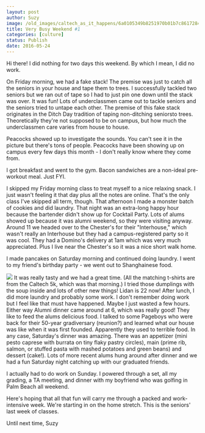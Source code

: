 ```yaml
---
layout: post
author: Suzy
image: /old_images/caltech_as_it_happens/6a0105349b8251970b01b7c8617284970b.jpg
title: Very Busy Weekend #1 
categories: [culture]
status: Publish
date: 2016-05-24
---
```


Hi there!
I did nothing for two days this weekend. By which I mean, I did no work.

On Friday morning, we had a fake stack! The premise was just to catch all the seniors in your house and tape them to trees. I successfully tackled two seniors but we ran out of tape so I had to just pin one down until the stack was over. It was fun! Lots of underclassmen came out to tackle seniors and the seniors tried to untape each other. The premise of this fake stack originates in the Ditch Day tradition of taping non-ditching seniorsto trees. Theoretically they're not supposed to be on campus, but how much the underclassmen care varies from house to house.

Peacocks showed up to investigate the sounds. You can't see it in the picture but there's tons of people. Peacocks have been showing up on campus every few days this month - I don't really know where they come from.

I got breakfast and went to the gym. Bacon sandwiches are a non-ideal pre-workout meal. Just FYI.

I skipped my Friday morning class to treat myself to a nice relaxing snack. I just wasn't feeling it that day plus all the notes are online. That's the only class I've skipped all term, though. That afternoon I made a monster batch of cookies and did laundry. That night was an extra-long happy hour because the bartender didn't show up for Cocktail Party. Lots of alums showed up because it was alumni weekend, so they were visiting anyway. Around 11 we headed over to the Chester's for their "Interhouse," which wasn't really an Interhouse but they had a campus-registered party so it was cool. They had a Domino's delivery at 1am which was very much appreciated. Plus I live near the Chester's so it was a nice short walk home.

I made pancakes on Saturday morning and continued doing laundry. I went to my friend's birthday party - we went out to Shanghainese food.


![](/old_images/caltech_as_it_happens/6a0105349b8251970b01b8d1eb4525970c.jpg)
It was really tasty and we had a great time. (All the matching t-shirts are from the Caltech 5k, which was that morning.) I tried those dumplings with the soup inside and lots of other new things! Lidan is 22 now!
After lunch, I did more laundry and probably some work. I don't remember doing work but I feel like that must have happened. Maybe I just wasted a few hours. Either way Alumni dinner came around at 6, which was really good!
They like to feed the alums delicious food. I talked to some Pageboys who were back for their 50-year gradiversary (reunion?) and learned what our house was like when it was first founded. Apparently they used to terrible food. In any case, Saturday's dinner was amazing. There was an appetizer (mini pesto caprese with burrata on tiny flaky pastry circles), main (prime rib, salmon, or stuffed pasta with mashed potatoes and green beans) and dessert (cake!). Lots of more recent alums hung around after dinner and we had a fun Saturday night catching up with our graduated friends.

I actually had to do work on Sunday. I powered through a set, all my grading, a TA meeting, and dinner with my boyfriend who was golfing in Palm Beach all weekend.

Here's hoping that all that fun will carry me through a packed and work-intensive week. We're starting in on the home stretch. This is the seniors' last week of classes.

Until next time,
Suzy
